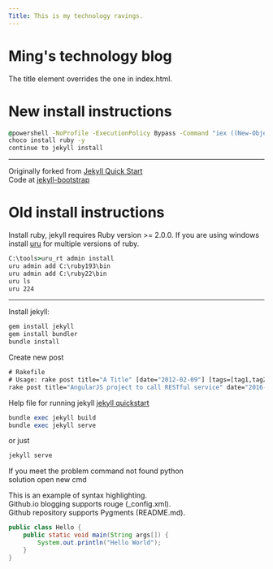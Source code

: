 ```yaml
---
Title: This is my technology ravings.
---
```


# Ming's technology blog

The title element overrides the one in index.html.

# New install instructions

```cmd
@powershell -NoProfile -ExecutionPolicy Bypass -Command "iex ((New-Object System.Net.WebClient).DownloadString('https://chocolatey.org/install.ps1'))" && SET "PATH=%PATH%;%ALLUSERSPROFILE%\chocolatey\bin"  
choco install ruby -y  
continue to jekyll install
```

---

Originally forked from [Jekyll Quick Start](http://jekyllbootstrap.com/usage/jekyll-quick-start.html)  
Code at [jekyll-bootstrap](https://github.com/plusjade/jekyll-bootstrap/)

# Old install instructions

Install ruby, jekyll requires Ruby version >= 2.0.0. If you are using windows install [uru](https://bitbucket.org/jonforums/uru/wiki/Downloads) for multiple versions of ruby.

```cmd
C:\tools>uru_rt admin install
uru admin add C:\ruby193\bin
uru admin add C:\ruby22\bin
uru ls
uru 224
```

---

Install jekyll:

```ruby
gem install jekyll
gem install bundler
bundle install
```

Create new post
```cmd
# Rakefile
# Usage: rake post title="A Title" [date="2012-02-09"] [tags=[tag1,tag2]] [category="category"]
rake post title="AngularJS project to call RESTful service" date="2016-03-13"
```

Help file for running jekyll [jekyll quickstart](http://jekyllrb.com/docs/quickstart/)
```ruby
bundle exec jekyll build
bundle exec jekyll serve
```
or just 
```ruby
jekyll serve
```
If you meet the problem command not found python  
solution open new cmd

This is an example of syntax highlighting.  
Github.io blogging supports rouge (_config.xml).  
Github repository supports Pygments (README.md).

```java
public class Hello {
	public static void main(String args[]) {
		System.out.println("Hello World");
	}
}
```

